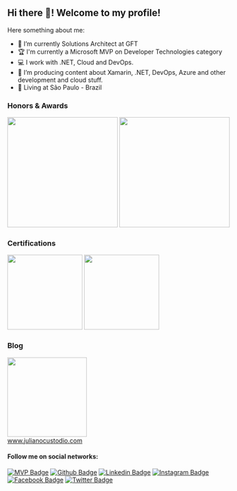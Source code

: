 ## Hi there 👋! Welcome to my profile!

Here something about me:

- 🔭 I’m currently Solutions Architect at GFT
- 🏆 I'm currently a Microsoft MVP on Developer Technologies category
- 💻 I work with .NET, Cloud and DevOps.
- 🚀 I’m producing content about Xamarin, .NET, DevOps, Azure and other development and cloud stuff.     
- 📌 Living at São Paulo - Brazil



 
 ### Honors & Awards

<image width="250px" src="https://mvp.microsoft.com/Content/Images/mvp-banner.png"/> <image width="250px" src="https://julianocustodiosite.files.wordpress.com/2017/06/planet.png"/>

 ### Certifications

<image width="170px" src="https://julianocustodiosite.files.wordpress.com/2020/07/azure-fundamentals-600x600-1.png"/> <image width="170px" src="https://julianocustodiosite.files.wordpress.com/2020/07/xamarin.png"/>

### Blog
  <a href="http://julianocustodio.com" target="_blank"><image width="180px" src="https://julianocustodiosite.files.wordpress.com/2017/02/cropped-logojuliano.png?w=300&h=300&crop=1"/></a>
 <br/><a href="http://julianocustodio.com">www.julianocustodio.com</a>

#### Follow me on social networks:
[![MVP Badge](https://img.shields.io/badge/-Microsoft-blue?style=flat-square&logo=Microsoft&logoColor=white&link=https://mvp.microsoft.com/en-us/PublicProfile/5003228)](https://mvp.microsoft.com/en-us/PublicProfile/5003228)
[![Github Badge](https://img.shields.io/badge/-Github-blue?style=flat-square&logo=Github&logoColor=white&link=https://github.com/juucustodio)](https://github.com/juucustodio)
[![Linkedin Badge](https://img.shields.io/badge/-LinkedIn-blue?style=flat-square&logo=Linkedin&logoColor=white&link=https://www.linkedin.com/in/julianocustodio/)](https://www.linkedin.com/in/julianocustodio/)
[![Instagram Badge](https://img.shields.io/badge/-Instagram-blue?style=flat-square&labelColor=blue&logo=instagram&logoColor=white&link=https://www.instagram.com/JuuCustodio/)](https://www.instagram.com/juucustodio/)
[![Facebook Badge](https://img.shields.io/badge/-Facebook-blue?style=flat-square&labelColor=blue&logo=facebook&logoColor=white&link=https://www.facebook.com/JuuCustodio/)](https://www.facebook.com/JuuCustodio/)
[![Twitter Badge](https://img.shields.io/badge/-Twitter-blue?style=flat-square&labelColor=blue&logo=twitter&logoColor=white&link=https://twitter.com/JuuCustodio)](https://twitter.com/JuuCustodio)
